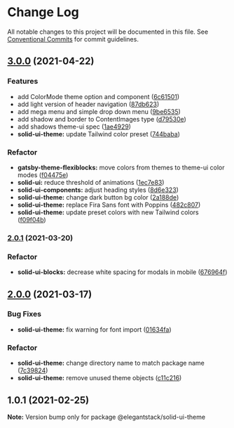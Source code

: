 # Change Log

All notable changes to this project will be documented in this file.
See [Conventional Commits](https://conventionalcommits.org) for commit guidelines.

## [3.0.0](https://gitlab.com/alimoosavi15/gatsby-theme-flexiblog/compare/@elegantstack/solid-ui-theme@2.0.1...@elegantstack/solid-ui-theme@3.0.0) (2021-04-22)


### Features

* add ColorMode theme option and component ([6c61501](https://gitlab.com/alimoosavi15/gatsby-theme-flexiblog/commit/6c61501988b62bbe701d7adb77c7ab05c4722e6d))
* add light version of header navigation ([87db623](https://gitlab.com/alimoosavi15/gatsby-theme-flexiblog/commit/87db623ed7681b22d8bd84984ea61567676bd08c))
* add mega menu and simple drop down menu ([9be6535](https://gitlab.com/alimoosavi15/gatsby-theme-flexiblog/commit/9be65354abde0e6801a64492f12e303a1e118484))
* add shadow and border to ContentImages type ([d79530e](https://gitlab.com/alimoosavi15/gatsby-theme-flexiblog/commit/d79530ee64ac407722efe497dcb51a77dcd65732))
* add shadows theme-ui spec ([1ae4929](https://gitlab.com/alimoosavi15/gatsby-theme-flexiblog/commit/1ae4929c8547166ef039923ca25bf751740bc796))
* **solid-ui-theme:** update Tailwind color preset ([744baba](https://gitlab.com/alimoosavi15/gatsby-theme-flexiblog/commit/744baba21fbcb4b540f07ef2beb3fb0434f1e40e))


### Refactor

* **gatsby-theme-flexiblocks:** move colors from themes to theme-ui color modes ([f04475e](https://gitlab.com/alimoosavi15/gatsby-theme-flexiblog/commit/f04475e03a692c7882431a26f68b6a84adf397de))
* **solid-ui:** reduce threshold of animations ([1ec7e83](https://gitlab.com/alimoosavi15/gatsby-theme-flexiblog/commit/1ec7e83cbca4bb39767ecccf65c1b6d7c4d35019))
* **solid-ui-components:** adjust heading styles ([8d6e323](https://gitlab.com/alimoosavi15/gatsby-theme-flexiblog/commit/8d6e323ea1d1848da9f907eeb40d16142574bdcd))
* **solid-ui-theme:** change dark button bg color ([2a188de](https://gitlab.com/alimoosavi15/gatsby-theme-flexiblog/commit/2a188de998a16ca575dd045597100455550f2100))
* **solid-ui-theme:** replace Fira Sans font with Poppins ([482c807](https://gitlab.com/alimoosavi15/gatsby-theme-flexiblog/commit/482c8073669ac043f8a95f6288717e6dc55d2f46))
* **solid-ui-theme:** update preset colors with new Tailwind colors ([f09f04b](https://gitlab.com/alimoosavi15/gatsby-theme-flexiblog/commit/f09f04b0f4d2c8bb80f18060e12982ebed99ca74))




### [2.0.1](https://gitlab.com/alimoosavi15/gatsby-theme-flexiblog/compare/@elegantstack/solid-ui-theme@2.0.0...@elegantstack/solid-ui-theme@2.0.1) (2021-03-20)


### Refactor

* **solid-ui-blocks:** decrease white spacing for modals in mobile ([676964f](https://gitlab.com/alimoosavi15/gatsby-theme-flexiblog/commit/676964f4a6b8c4e42877df4da5dc727d23a798ea))




## [2.0.0](https://gitlab.com/alimoosavi15/gatsby-theme-flexiblog/compare/@elegantstack/solid-ui-theme@1.0.1...@elegantstack/solid-ui-theme@2.0.0) (2021-03-17)

### Bug Fixes

- **solid-ui-theme:** fix warning for font import ([01634fa](https://gitlab.com/alimoosavi15/gatsby-theme-flexiblog/commit/01634fad3adb0331a705c2d26fe7eb374b181741))

### Refactor

- **solid-ui-theme:** change directory name to match package name ([7c39824](https://gitlab.com/alimoosavi15/gatsby-theme-flexiblog/commit/7c398246d2c5a9c45233bf39804593fd46eff5b7))
- **solid-ui-theme:** remove unused theme objects ([c11c216](https://gitlab.com/alimoosavi15/gatsby-theme-flexiblog/commit/c11c2164fa17344c8a5fbe906b96e4ce34be0260))

## 1.0.1 (2021-02-25)

**Note:** Version bump only for package @elegantstack/solid-ui-theme
